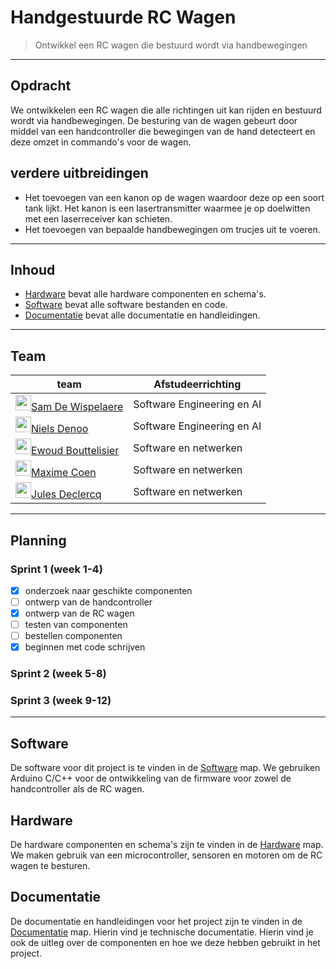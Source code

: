 # Handgestuurde RC Wagen

> Ontwikkel een RC wagen die bestuurd wordt via handbewegingen

---

## Opdracht

We ontwikkelen een RC wagen die alle richtingen uit kan rijden en bestuurd wordt via handbewegingen. De besturing van de wagen gebeurt door middel van een handcontroller die bewegingen van de hand detecteert en deze omzet in commando's voor de wagen.

## verdere uitbreidingen

- Het toevoegen van een kanon op de wagen waardoor deze op een soort tank lijkt. Het kanon is een lasertransmitter waarmee je op doelwitten met een laserreceiver kan schieten.
- Het toevoegen van bepaalde handbewegingen om trucjes uit te voeren.

---

## Inhoud

- [Hardware](Hardware/README.md) bevat alle hardware componenten en schema's.
- [Software](Software/README.md) bevat alle software bestanden en code.
- [Documentatie](Documentatie/README.md) bevat alle documentatie en handleidingen.

---

## Team

| team | Afstudeerrichting |
| ---- | ----------------- |
| [<img src="https://github.com/SamDw123.png" alt="" width="25" style="margin-bottom:-6px;">Sam De Wispelaere](https://github.com/SamDw123)| Software Engineering en AI |
| [<img src="https://github.com/NielsDenoo.png" alt="" width="25" style="margin-bottom:-6px;">Niels Denoo](https://github.com/NielsDenoo)| Software Engineering en AI |
| [<img src="https://github.com/EwoudBoutje.png" alt="" width="25" style="margin-bottom:-6px;">Ewoud Bouttelisier](https://github.com/EwoudBoutje)| Software en netwerken |
| [<img src="https://github.com/Maxime-00.png" alt="" width="25" style="margin-bottom:-6px;">Maxime Coen](https://github.com/Maxime-00)| Software en netwerken |
| [<img src="https://github.com/JulesDeclercq.png" alt="" width="25" style="margin-bottom:-6px;">Jules Declercq](https://github.com/JulesDeclercq)| Software en netwerken |

---

## Planning

### Sprint 1 (week 1-4)

- [x] onderzoek naar geschikte componenten
- [ ] ontwerp van de handcontroller
- [x] ontwerp van de RC wagen
- [ ] testen van componenten
- [ ] bestellen componenten
- [x] beginnen met code schrijven

### Sprint 2 (week 5-8)

### Sprint 3 (week 9-12)

---

## Software

De software voor dit project is te vinden in de [Software](Software/README.md) map. We gebruiken Arduino C/C++ voor de ontwikkeling van de firmware voor zowel de handcontroller als de RC wagen.

## Hardware

De hardware componenten en schema's zijn te vinden in de [Hardware](Hardware/README.md) map. We maken gebruik van een microcontroller, sensoren en motoren om de RC wagen te besturen.

## Documentatie

De documentatie en handleidingen voor het project zijn te vinden in de [Documentatie](Documentatie/README.md) map. Hierin vind je  technische documentatie. Hierin vind je ook de uitleg over de componenten en hoe we deze hebben gebruikt in het project.
